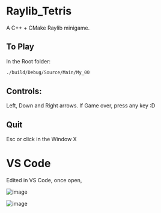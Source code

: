 # Raylib_Tetris

A C++ + CMake Raylib minigame.

## To Play
In the Root folder:
```sh
./build/Debug/Source/Main/My_00
```

## Controls:
Left, Down and Right arrows.
If Game over, press any key :D

## Quit
Esc or click in the Window X

# VS Code
Edited in VS Code, once open, 

![image](https://github.com/chriztheanvill/Raylib_Tetris/assets/37992958/49a87d9c-44e9-4eb9-a793-2ce739481d8f)

![image](https://github.com/chriztheanvill/Raylib_Tetris/assets/37992958/ffdeb67d-446d-4fb8-8905-400362b14f0d)


